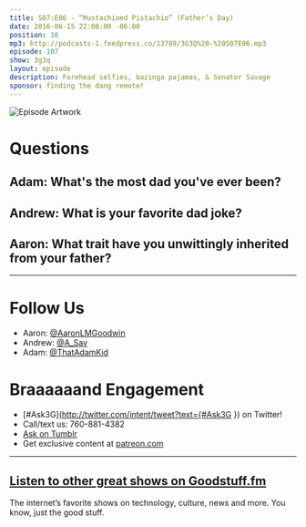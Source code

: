 ```yaml
---
title: S07:E06 - “Mustachioed Pistachio” (Father’s Day)
date: 2016-06-15 22:08:00 -06:00
position: 16
mp3: http://podcasts-1.feedpress.co/13789/3G3Q%20-%20S07E06.mp3
episode: 107
show: 3g3q
layout: episode
description: Forehead selfies, bazinga pajamas, & Senator Savage
sponsor: finding the dang remote!
---
```


![Episode Artwork][1]

# Questions

## Adam: What's the most dad you've ever been?

## Andrew: What is your favorite dad joke?

## Aaron: What trait have you unwittingly inherited from your father?

***

# Follow Us
* Aaron: [@AaronLMGoodwin](http://twitter.com/aaronlmgoodwin)
* Andrew: [@A_Sav](http://twitter.com/a_sav)
* Adam: [@ThatAdamKid](http://twitter.com/thatadamkid)

# Braaaaaand Engagement
* [#Ask3G](http://twitter.com/intent/tweet?text={#Ask3G }) on Twitter!
* Call/text us: 760-881-4382
* [Ask on Tumblr](http://3g3q.co/ask)
* Get exclusive content at [patreon.com](http://www.patreon.com/3g3q)

***

## [Listen to other great shows on Goodstuff.fm](http://goodstuff.fm/)
The internet’s favorite shows on technology, culture, news and more. You know, just the good stuff.

[1]: http://l.gdwn.co/1imEf.JPG
[2]: http://twitter.com/aaronlmgoodwin
[3]: http://twitter.com/a_sav
[4]: http://twitter.com/thatadamkid
[5]: http://3g3q.co/ask
[6]: http://www.patreon.com/3g3q
[7]: http://goodstuff.fm/3g3q/
